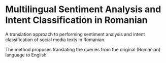 # Multilingual Sentiment Analysis and Intent Classification in Romanian
A translation approach to performing sentiment analysis and intent classification of social media texts in Romanian.

The method proposes translating the queries from the original (Romanian) language to English
